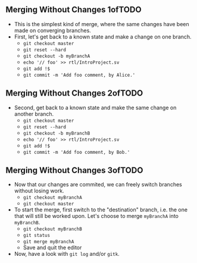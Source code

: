 
## Merging Without Changes 1ofTODO
- This is the simplest kind of merge, where the same changes have been made on
  converging branches.
- First, let's get back to a known state and make a change on one branch.
  - `git checkout master`
  - `git reset --hard`
  - `git checkout -b myBranchA`
  - `echo '// foo' >> rtl/IntroProject.sv`
  - `git add !$`
  - `git commit -m 'Add foo comment, by Alice.'`

## Merging Without Changes 2ofTODO
- Second, get back to a known state and make the same change on another branch.
  - `git checkout master`
  - `git reset --hard`
  - `git checkout -b myBranchB`
  - `echo '// foo' >> rtl/IntroProject.sv`
  - `git add !$`
  - `git commit -m 'Add foo comment, by Bob.'`

## Merging Without Changes 3ofTODO
- Now that our changes are commited, we can freely switch branches without
  losing work.
  - `git checkout myBranchA`
  - `git checkout master`
- To start the merge, first switch to the "destination" branch, i.e. the one
  that will still be worked upon.
  Let's choose to merge `myBranchA` into `myBranchB`.
  - `git checkout myBranchB`
  - `git status`
  - `git merge myBranchA`
  - Save and quit the editor
- Now, have a look with `git log` and/or `gitk`.


